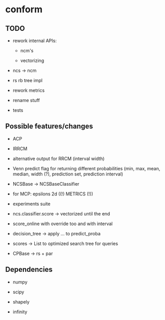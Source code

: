 # conform

## TODO

- rework internal APIs:

  * ncm's

  * vectorizing

- ncs -> ncm

- rs rb tree impl

- rework metrics

- rename stuff 

- tests

## Possible features/changes

- ACP

- IRRCM

- alternative output for RRCM (interval width)

- Venn predict flag for returning different probabilities
  (min, max, mean, median, width (?), 
   prediction set, prediction interval)

- NCSBase -> NCSBaseClassifier

- for MCP: epsilons 2d ((!) METRICS (!))

- experiments suite

- ncs.classifier.score -> vectorized until the end

- score_online with override too and with interval

- decision_tree -> apply ... to predict_proba

- scores -> List to optimized search tree for queries

- CPBase -> rs + par

## Dependencies

- numpy

- scipy

- shapely

- infinity
